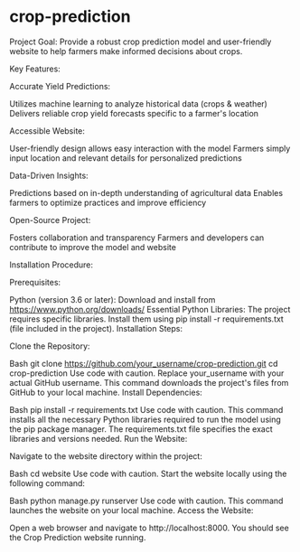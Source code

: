 # crop-prediction

Project Goal:
Provide a robust crop prediction model and user-friendly website to help farmers make informed decisions about crops.

Key Features:

Accurate Yield Predictions:

Utilizes machine learning to analyze historical data (crops & weather)
Delivers reliable crop yield forecasts specific to a farmer's location

Accessible Website:

User-friendly design allows easy interaction with the model
Farmers simply input location and relevant details for personalized predictions

Data-Driven Insights:

Predictions based on in-depth understanding of agricultural data
Enables farmers to optimize practices and improve efficiency

Open-Source Project:

Fosters collaboration and transparency
Farmers and developers can contribute to improve the model and website

Installation Procedure:

 Prerequisites:

Python (version 3.6 or later): Download and install from https://www.python.org/downloads/
Essential Python Libraries: The project requires specific libraries. Install them using pip install -r requirements.txt (file included in the project).
Installation Steps:

Clone the Repository:

Bash
git clone https://github.com/your_username/crop-prediction.git
cd crop-prediction
Use code with caution.
Replace your_username with your actual GitHub username.
This command downloads the project's files from GitHub to your local machine.
Install Dependencies:

Bash
pip install -r requirements.txt
Use code with caution.
This command installs all the necessary Python libraries required to run the model using the pip package manager. The requirements.txt file specifies the exact libraries and versions needed.
Run the Website:

Navigate to the website directory within the project:

Bash
cd website
Use code with caution.
Start the website locally using the following command:

Bash
python manage.py runserver
Use code with caution.
This command launches the website on your local machine.
Access the Website:

Open a web browser and navigate to http://localhost:8000.
You should see the Crop Prediction website running.